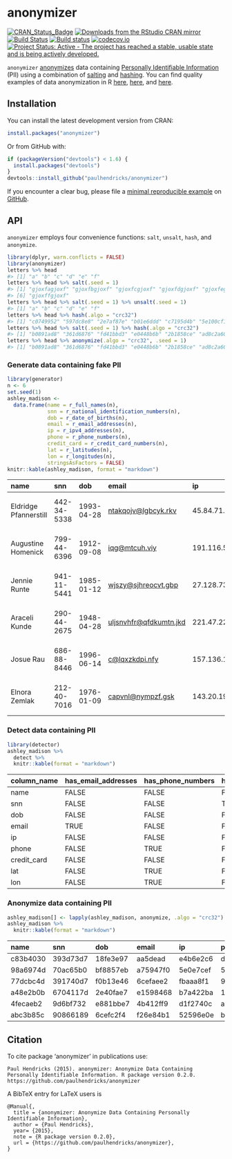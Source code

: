 
<!-- README.md is generated from README.Rmd. Please edit that file -->
anonymizer
==========

[![CRAN\_Status\_Badge](http://www.r-pkg.org/badges/version/anonymizer)](http://cran.r-project.org/package=anonymizer) [![Downloads from the RStudio CRAN mirror](http://cranlogs.r-pkg.org/badges/anonymizer)](http://cran.rstudio.com/package=anonymizer) [![Build Status](https://travis-ci.org/paulhendricks/anonymizer.png?branch=master)](https://travis-ci.org/paulhendricks/anonymizer) [![Build status](https://ci.appveyor.com/api/projects/status/qu5j8q9wvit2i3pe/branch/master?svg=true)](https://ci.appveyor.com/project/paulhendricks/anonymizer/branch/master) [![codecov.io](http://codecov.io/github/paulhendricks/anonymizer/coverage.svg?branch=master)](http://codecov.io/github/paulhendricks/anonymizer?branch=master) [![Project Status: Active - The project has reached a stable, usable state and is being actively developed.](http://www.repostatus.org/badges/0.1.0/active.svg)](http://www.repostatus.org/#active)

`anonymizer` [anonymizes](https://en.wikipedia.org/wiki/Data_anonymization) data containing [Personally Identifiable Information](https://en.wikipedia.org/wiki/Personally_identifiable_information) (PII) using a combination of [salting](https://en.wikipedia.org/wiki/Salt_%28cryptography%29) and [hashing](https://en.wikipedia.org/wiki/Hash_function). You can find quality examples of data anonymization in R [here](http://jangorecki.github.io/blog/2014-11-07/Data-Anonymization-in-R.html), [here](http://stackoverflow.com/questions/10454973/how-to-create-example-data-set-from-private-data-replacing-variable-names-and-l), and [here](http://4dpiecharts.com/2011/08/23/anonymising-data/).

Installation
------------

You can install the latest development version from CRAN:

``` r
install.packages("anonymizer")
```

Or from GitHub with:

``` r
if (packageVersion("devtools") < 1.6) {
  install.packages("devtools")
}
devtools::install_github("paulhendricks/anonymizer")
```

If you encounter a clear bug, please file a [minimal reproducible example](http://stackoverflow.com/questions/5963269/how-to-make-a-great-r-reproducible-example) on [GitHub](https://github.com/paulhendricks/anonymizer/issues).

API
---

`anonymizer` employs four convenience functions: `salt`, `unsalt`, `hash`, and `anonymize`.

``` r
library(dplyr, warn.conflicts = FALSE)
library(anonymizer)
letters %>% head
#> [1] "a" "b" "c" "d" "e" "f"
letters %>% head %>% salt(.seed = 1)
#> [1] "gjoxfagjoxf" "gjoxfbgjoxf" "gjoxfcgjoxf" "gjoxfdgjoxf" "gjoxfegjoxf"
#> [6] "gjoxffgjoxf"
letters %>% head %>% salt(.seed = 1) %>% unsalt(.seed = 1)
#> [1] "a" "b" "c" "d" "e" "f"
letters %>% head %>% hash(.algo = "crc32")
#> [1] "c0749952" "597dc8e8" "2e7af87e" "b01e6ddd" "c7195d4b" "5e100cf1"
letters %>% head %>% salt(.seed = 1) %>% hash(.algo = "crc32")
#> [1] "b0891ad8" "361d6876" "fd41bbd3" "e0448b6b" "2b1858ce" "ad8c2a60"
letters %>% head %>% anonymize(.algo = "crc32", .seed = 1)
#> [1] "b0891ad8" "361d6876" "fd41bbd3" "e0448b6b" "2b1858ce" "ad8c2a60"
```

### Generate data containing fake PII

``` r
library(generator)
n <- 6
set.seed(1)
ashley_madison <- 
  data.frame(name = r_full_names(n), 
             snn = r_national_identification_numbers(n), 
             dob = r_date_of_births(n), 
             email = r_email_addresses(n), 
             ip = r_ipv4_addresses(n), 
             phone = r_phone_numbers(n), 
             credit_card = r_credit_card_numbers(n), 
             lat = r_latitudes(n), 
             lon = r_longitudes(n), 
             stringsAsFactors = FALSE)
knitr::kable(ashley_madison, format = "markdown")
```

<table style="width:100%;">
<colgroup>
<col width="15%" />
<col width="8%" />
<col width="8%" />
<col width="16%" />
<col width="11%" />
<col width="8%" />
<col width="14%" />
<col width="8%" />
<col width="8%" />
</colgroup>
<thead>
<tr class="header">
<th align="left">name</th>
<th align="left">snn</th>
<th align="left">dob</th>
<th align="left">email</th>
<th align="left">ip</th>
<th align="left">phone</th>
<th align="left">credit_card</th>
<th align="right">lat</th>
<th align="right">lon</th>
</tr>
</thead>
<tbody>
<tr class="odd">
<td align="left">Eldridge Pfannerstill</td>
<td align="left">442-34-5338</td>
<td align="left">1993-04-28</td>
<td align="left"><a href="mailto:ntakqojv@lgbcyk.rkv">ntakqojv@lgbcyk.rkv</a></td>
<td align="left">45.84.71.225</td>
<td align="left">6794976958</td>
<td align="left">4125-7204-9193-5140</td>
<td align="right">-2.7018575</td>
<td align="right">8.634988</td>
</tr>
<tr class="even">
<td align="left">Augustine Homenick</td>
<td align="left">799-44-6396</td>
<td align="left">1912-09-08</td>
<td align="left"><a href="mailto:iqg@mtcuh.viy">iqg@mtcuh.viy</a></td>
<td align="left">191.116.55.106</td>
<td align="left">3275827694</td>
<td align="left">2182-5994-2283-9486</td>
<td align="right">-70.4148630</td>
<td align="right">-65.827918</td>
</tr>
<tr class="odd">
<td align="left">Jennie Runte</td>
<td align="left">941-11-5441</td>
<td align="left">1985-01-12</td>
<td align="left"><a href="mailto:wjszy@sjhreocvt.gbp">wjszy@sjhreocvt.gbp</a></td>
<td align="left">27.128.73.17</td>
<td align="left">7419351735</td>
<td align="left">4370-4866-4735-7857</td>
<td align="right">-45.4091701</td>
<td align="right">-79.932229</td>
</tr>
<tr class="even">
<td align="left">Araceli Kunde</td>
<td align="left">290-44-2675</td>
<td align="left">1948-04-28</td>
<td align="left"><a href="mailto:uljsnvhfr@qfdkumtn.jkd">uljsnvhfr@qfdkumtn.jkd</a></td>
<td align="left">221.47.229.86</td>
<td align="left">3243246285</td>
<td align="left">6682-5074-2898-9396</td>
<td align="right">-0.2673845</td>
<td align="right">103.514583</td>
</tr>
<tr class="odd">
<td align="left">Josue Rau</td>
<td align="left">686-88-8446</td>
<td align="left">1996-06-14</td>
<td align="left"><a href="mailto:c@lqxzkdpi.nfy">c@lqxzkdpi.nfy</a></td>
<td align="left">157.136.114.185</td>
<td align="left">9169736873</td>
<td align="left">4510-3757-4858-5236</td>
<td align="right">-22.8839925</td>
<td align="right">72.886505</td>
</tr>
<tr class="even">
<td align="left">Elnora Zemlak</td>
<td align="left">212-40-7016</td>
<td align="left">1976-01-09</td>
<td align="left"><a href="mailto:capvnl@nympzf.gsk">capvnl@nympzf.gsk</a></td>
<td align="left">143.20.199.87</td>
<td align="left">3295843196</td>
<td align="left">7206-6205-2194-6432</td>
<td align="right">78.2444466</td>
<td align="right">-120.590050</td>
</tr>
</tbody>
</table>

### Detect data containing PII

``` r
library(detector)
ashley_madison %>% 
  detect %>% 
  knitr::kable(format = "markdown")
```

<table>
<colgroup>
<col width="14%" />
<col width="23%" />
<col width="21%" />
<col width="41%" />
</colgroup>
<thead>
<tr class="header">
<th align="left">column_name</th>
<th align="left">has_email_addresses</th>
<th align="left">has_phone_numbers</th>
<th align="left">has_national_identification_numbers</th>
</tr>
</thead>
<tbody>
<tr class="odd">
<td align="left">name</td>
<td align="left">FALSE</td>
<td align="left">FALSE</td>
<td align="left">FALSE</td>
</tr>
<tr class="even">
<td align="left">snn</td>
<td align="left">FALSE</td>
<td align="left">FALSE</td>
<td align="left">TRUE</td>
</tr>
<tr class="odd">
<td align="left">dob</td>
<td align="left">FALSE</td>
<td align="left">FALSE</td>
<td align="left">FALSE</td>
</tr>
<tr class="even">
<td align="left">email</td>
<td align="left">TRUE</td>
<td align="left">FALSE</td>
<td align="left">FALSE</td>
</tr>
<tr class="odd">
<td align="left">ip</td>
<td align="left">FALSE</td>
<td align="left">FALSE</td>
<td align="left">FALSE</td>
</tr>
<tr class="even">
<td align="left">phone</td>
<td align="left">FALSE</td>
<td align="left">TRUE</td>
<td align="left">FALSE</td>
</tr>
<tr class="odd">
<td align="left">credit_card</td>
<td align="left">FALSE</td>
<td align="left">FALSE</td>
<td align="left">FALSE</td>
</tr>
<tr class="even">
<td align="left">lat</td>
<td align="left">FALSE</td>
<td align="left">TRUE</td>
<td align="left">FALSE</td>
</tr>
<tr class="odd">
<td align="left">lon</td>
<td align="left">FALSE</td>
<td align="left">TRUE</td>
<td align="left">FALSE</td>
</tr>
</tbody>
</table>

### Anonymize data containing PII

``` r
ashley_madison[] <- lapply(ashley_madison, anonymize, .algo = "crc32")
ashley_madison %>% 
  knitr::kable(format = "markdown")
```

| name     | snn      | dob      | email    | ip       | phone    | credit\_card | lat      | lon      |
|:---------|:---------|:---------|:---------|:---------|:---------|:-------------|:---------|:---------|
| c83b4030 | 393d73d7 | 18fe3e97 | aa5dead  | e4b6e2c6 | d3af086b | cb7b5ba      | 80064d9e | 7dc18006 |
| 98a6974d | 70ac65b0 | bf8857eb | a75947f0 | 5e0e7cef | 5c562036 | 7cd11025     | fdf9526d | 5828b961 |
| 77dcbc4d | 391740d7 | f0b13e46 | 6cefaee2 | fbaaa8f1 | 9a66f57d | 299a42fe     | 734886e3 | 9ea0e9a5 |
| a48e2b0b | 6704117d | 2e40fae7 | e1598468 | b7a422ba | 1f0a0373 | f420590f     | 53155b41 | 81018fc  |
| 4fecaeb2 | 9d6bf732 | e881bbe7 | 4b412ff9 | d1f2740c | ac553e93 | e3716031     | f3d9a005 | ef3bdb8d |
| abc3b85c | 90866189 | 6cefc2f4 | f26e84b1 | 52596e0e | b14fa5df | 9189fc4f     | 85c69f65 | f0db3bb0 |

Citation
--------

To cite package ‘anonymizer’ in publications use:

    Paul Hendricks (2015). anonymizer: Anonymize Data Containing Personally Identifiable Information. R package version 0.2.0. https://github.com/paulhendricks/anonymizer

A BibTeX entry for LaTeX users is

    @Manual{,
      title = {anonymizer: Anonymize Data Containing Personally Identifiable Information},
      author = {Paul Hendricks},
      year= {2015}, 
      note = {R package version 0.2.0},
      url = {https://github.com/paulhendricks/anonymizer},
    }
